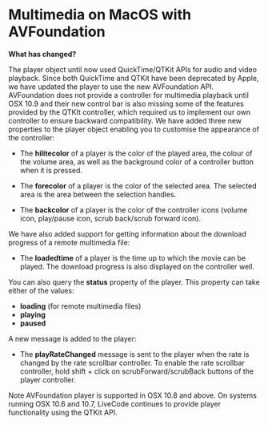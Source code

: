 # Multimedia on MacOS with AVFoundation 

**What has changed?**

The player object until now used QuickTime/QTKit APIs for audio and video playback. Since both QuickTime and QTKit have been deprecated by Apple, we have updated the player to use the new AVFoundation API. AVFoundation does not provide a controller for multimedia playback until OSX 10.9 and their new control bar is also missing some of the features provided by the QTKIt controller, which required us to implement our own controller to ensure backward compatibility. 
We have added three new properties to the player object enabling you to customise the appearance of the controller:

- The **hilitecolor** of a player is the color of the played area, the colour of the volume area, as well as the background color of a controller button when it is pressed.

- The **forecolor** of a player is the color of the selected area. The selected area is the area between the selection handles.

- The **backcolor** of a player is the color of the controller icons (volume icon, play/pause icon, scrub back/scrub forward icon).

We have also added support for getting information about the download progress of a remote multimedia file:

- The **loadedtime** of a player is the time up to which the movie can be played. The download progress is also displayed on the controller well.

You can also query the **status** property of the player. This property can take either of the values:
- **loading** (for remote multimedia files)
- **playing**
- **paused**

A new message is added to the player:
- The **playRateChanged** message is sent to the player when the rate is changed by the rate scrollbar controller. To enable the rate scrollbar controller, hold shift + click on scrubForward/scrubBack buttons of the player controller.

Note AVFoundation player is supported in OSX 10.8 and above. On systems running OSX 10.6 and 10.7, LiveCode continues to provide player functionality using the QTKit API.